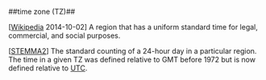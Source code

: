 ##time zone (TZ)##

\[[Wikipedia](http://en.wikipedia.org/wiki/Time_zone) 2014-10-02\] A region that has a uniform standard time for legal, commercial, and social purposes.

\[[STEMMA2](SOURCES.md#STEMMA2)\] The standard counting of a 24-hour day in a particular region. The time in a given TZ was defined relative to GMT before 1972 but is now defined relative to [UTC](UTC.md).
